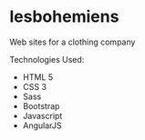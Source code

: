 # lesbohemiens
Web sites for a clothing company

Technologies Used:

* HTML 5
* CSS 3
* Sass
* Bootstrap
* Javascript
* AngularJS
